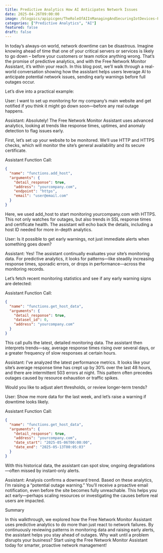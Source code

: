```yaml
---
title: Predictive Analytics How AI Anticipates Network Issues
date: 2025-04-26T09:00:00
image: /blogpics/apipicgen/TheRoleOfAIInManagingAndSecuringIotDevices-FSRU7KPGOF.jpg
categories: ["Predictive Analytics", "AI"]
featured: false
draft: false
---
```

In today’s always-on world, network downtime can be disastrous. Imagine knowing ahead of time that one of your critical servers or services is likely to go down – before your customers or team notice anything wrong. That’s the promise of predictive analytics, and with the Free Network Monitor Assistant, it’s within your reach. In this blog post, we’ll walk through a real-world conversation showing how the assistant helps users leverage AI to anticipate potential network issues, sending early warnings before full outages occur.

Let’s dive into a practical example:

User: I want to set up monitoring for my company’s main website and get notified if you think it might go down soon—before any real outage happens.

Assistant: Absolutely! The Free Network Monitor Assistant uses advanced analytics, looking at trends like response times, uptimes, and anomaly detection to flag issues early.

First, let’s set up your website to be monitored. We’ll use HTTP and HTTPS checks, which will monitor the site’s general availability and its secure certificate.

Assistant Function Call:
```json
{
  "name": "functions.add_host",
  "arguments": {
    "detail_response": true,
    "address": "yourcompany.com",
    "endpoint": "https",
    "email": "user@email.com"
  }
}
```
Here, we used add_host to start monitoring yourcompany.com with HTTPS. This not only watches for outages, but also trends in SSL response times and certificate health. The assistant will echo back the details, including a host ID needed for more in-depth analytics.

User: Is it possible to get early warnings, not just immediate alerts when something goes down?

Assistant: Yes! The assistant continually evaluates your site’s monitoring data. For predictive analytics, it looks for patterns—like steadily increasing response times, sporadic errors, or drops in performance—across the monitoring records.

Let’s fetch recent monitoring statistics and see if any early warning signs are detected:

Assistant Function Call:
```json
{
  "name": "functions.get_host_data",
  "arguments": {
    "detail_response": true,
    "dataset_id": 0,
    "address": "yourcompany.com"
  }
}
```
This call pulls the latest, detailed monitoring data. The assistant then interprets trends—say, average response times rising over several days, or a greater frequency of slow responses at certain hours.

Assistant: I’ve analyzed the latest performance metrics. It looks like your site’s average response time has crept up by 30% over the last 48 hours, and there are intermittent 503 errors at night. This pattern often precedes outages caused by resource exhaustion or traffic spikes.

Would you like to adjust alert thresholds, or review longer-term trends?

User: Show me more data for the last week, and let’s raise a warning if downtime looks likely.

Assistant Function Call:
```json
{
  "name": "functions.get_host_data",
  "arguments": {
    "detail_response": true,
    "address": "yourcompany.com",
    "date_start": "2025-05-06T00:00:00",
    "date_end": "2025-05-13T00:05:03"
  }
}
```
With this historical data, the assistant can spot slow, ongoing degradations—often missed by instant-only alerts.

Assistant: Analysis confirms a downward trend. Based on these analytics, I’m raising a “potential outage warning.” You’ll receive a proactive email notification, even before the site becomes fully unreachable. This helps you act early—perhaps scaling resources or investigating the causes before real users are impacted.

Summary

In this walkthrough, we explored how the Free Network Monitor Assistant uses predictive analytics to do more than just react to network failures. By continuously reviewing patterns in monitoring data and raising early alerts, the assistant helps you stay ahead of outages. Why wait until a problem disrupts your business? Start using the Free Network Monitor Assistant today for smarter, proactive network management!
